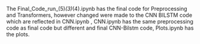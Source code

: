 The Final_Code_run_(5)_(3)_(4).ipynb  has the final code for Preprocessing and Transformers, however changed were made to the CNN BILSTM code which are reflected in CNN.ipynb ,
CNN.ipynb has the same preprocessing code as final code but different and final CNN-Bilstm code, Plots.ipynb has the plots.
